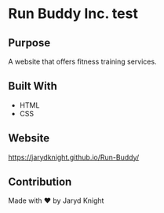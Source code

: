 # Run Buddy Inc. test

## Purpose
A website that offers fitness training services.

## Built With
* HTML
* CSS

## Website
https://jarydknight.github.io/Run-Buddy/

## Contribution
Made with ❤️ by Jaryd Knight
